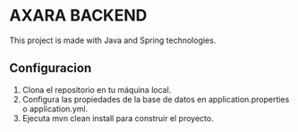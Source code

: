 # AXARA BACKEND

This project is made with Java and Spring technologies.

## Configuracion

1. Clona el repositorio en tu máquina local.
2. Configura las propiedades de la base de datos en application.properties o application.yml.
3. Ejecuta mvn clean install para construir el proyecto.